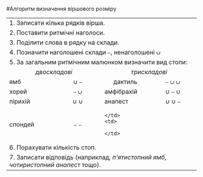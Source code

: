 #Алгоритм визначення віршового розміру

<table>
  <tr>
    <td colspan="4">
      1. Записати кілька рядків вірша.
    </td>  
  </tr>
  <tr>
    <td colspan="4">
      2. Поставити ритмічні наголоси.
    </td>  
  </tr>
  <tr>
    <td colspan="4">
      3. Поділити слова в рядку на склади.
    </td>  
  </tr>
  <tr>
    <td colspan="4">
      4. Позначити наголошені склади ⎯, ненаголошені ∪
    </td>  
  </tr>
  <tr>
    <td colspan="4">
      5. За загальним ритмічним малюнком визначити вид стопи:
    </td>  
  </tr>
  <tr>
    <td colspan="2" width="50%">
      <center><i>двоскладові</i></center>
    </td>
    <td colspan="2" width="50%">
      <center><i>трискладові</i></center>
    </td>   
  </tr>
  <tr>
    <td width="25%">
      ямб
    </td>
    <td width="25%">
      <center>∪ ⎯</center>
    </td>
    <td width="25%">
      <center>дактиль</center>
    </td>
    <td width="25%">
      <center>⎯ ∪ ∪</center>
    </td> 
  </tr>
  <tr>
    <td>
      хорей
    </td>
    <td>
      <center>⎯ ∪</center>
    </td>
    <td>
      амфібрахій
    </td>
    <td>
      <center>∪ ⎯ ∪</center>
    </td> 
  </tr>
  <tr>
    <td>
      пірихій
    </td>
    <td>
      <center>∪ ∪</center>
    </td>
    <td>
      анапест
    </td>
    <td>
      <center>∪ ∪ ⎯</center>
    </td> 
  </tr>
  <tr>
    <td>
      спондей
    </td>
    <td>
      <center>⎯ ⎯</center>
    </td>
    <td>
      
    </td>
    <td>
      
    </td> 
  </tr>
  <tr>
    <td colspan="4">
      6. Порахувати кількість стоп.
    </td>  
  </tr>
  <tr>
    <td colspan="4">
      7. Записати відповідь (наприклад, <i>п'ятистопний ямб, чотиристопний анапест</i> тощо).
    </td>  
  </tr>
</table>  

